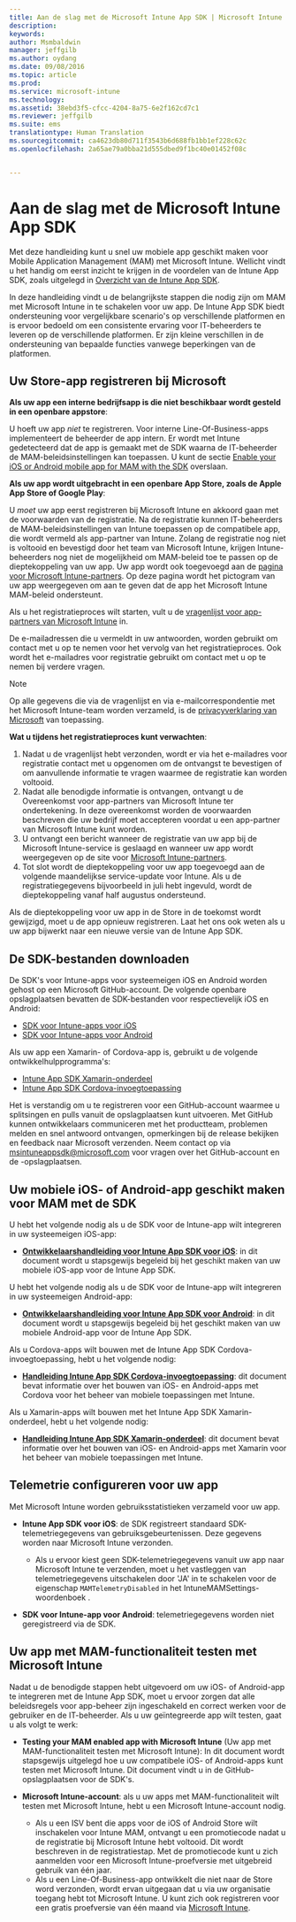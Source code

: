 ```yaml
---
title: Aan de slag met de Microsoft Intune App SDK | Microsoft Intune
description: 
keywords: 
author: Msmbaldwin
manager: jeffgilb
ms.author: oydang
ms.date: 09/08/2016
ms.topic: article
ms.prod: 
ms.service: microsoft-intune
ms.technology: 
ms.assetid: 38ebd3f5-cfcc-4204-8a75-6e2f162cd7c1
ms.reviewer: jeffgilb
ms.suite: ems
translationtype: Human Translation
ms.sourcegitcommit: ca4623db80d711f3543b6d688fb1bb1ef228c62c
ms.openlocfilehash: 2a65ae79a0bba21d555dbed9f1bc40e01452f08c


---
```


# <a name="get-started-with-the-microsoft-intune-app-sdk"></a>Aan de slag met de Microsoft Intune App SDK

Met deze handleiding kunt u snel uw mobiele app geschikt maken voor Mobile Application Management (MAM) met Microsoft Intune. Wellicht vindt u het handig om eerst inzicht te krijgen in de voordelen van de Intune App SDK, zoals uitgelegd in [Overzicht van de Intune App SDK](intune-app-sdk.md).

In deze handleiding vindt u de belangrijkste stappen die nodig zijn om MAM met Microsoft Intune in te schakelen voor uw app. De Intune App SDK biedt ondersteuning voor vergelijkbare scenario's op verschillende platformen en is ervoor bedoeld om een consistente ervaring voor IT-beheerders te leveren op de verschillende platformen. Er zijn kleine verschillen in de ondersteuning van bepaalde functies vanwege beperkingen van de platformen.

## <a name="register-your-store-app-with-microsoft"></a>Uw Store-app registreren bij Microsoft

**Als uw app een interne bedrijfsapp is die niet beschikbaar wordt gesteld in een openbare appstore**:

U hoeft uw app *niet* te registreren. Voor interne Line-Of-Business-apps implementeert de beheerder de app intern. Er wordt met Intune gedetecteerd dat de app is gemaakt met de SDK waarna de IT-beheerder de MAM-beleidsinstellingen kan toepassen. U kunt de sectie [Enable your iOS or Android mobile app for MAM with the SDK](#enable-your-ios-or-android-mobile-app-for-mam-with-the-sdk) overslaan.

**Als uw app wordt uitgebracht in een openbare App Store, zoals de Apple App Store of Google Play**:

U *moet* uw app eerst registreren bij Microsoft Intune en akkoord gaan met de voorwaarden van de registratie. Na de registratie kunnen IT-beheerders de MAM-beleidsinstellingen van Intune toepassen op de compatibele app, die wordt vermeld als app-partner van Intune. Zolang de registratie nog niet is voltooid en bevestigd door het team van Microsoft Intune, krijgen Intune-beheerders nog niet de mogelijkheid om MAM-beleid toe te passen op de dieptekoppeling van uw app. Uw app wordt ook toegevoegd aan de [pagina voor Microsoft Intune-partners](https://www.microsoft.com/en-us/cloud-platform/microsoft-intune-apps). Op deze pagina wordt het pictogram van uw app weergegeven om aan te geven dat de app het Microsoft Intune MAM-beleid ondersteunt.

Als u het registratieproces wilt starten, vult u de [vragenlijst voor app-partners van Microsoft Intune](https://forms.office.com/Pages/ResponsePage.aspx?id=v4j5cvGGr0GRqy180BHbR6oOVGFZ3pxJmwSN1N_eXwJUQUc5Mkw2UVU0VzI5WkhQOEYyMENWNDBWRS4u) in.

De e-mailadressen die u vermeldt in uw antwoorden, worden gebruikt om contact met u op te nemen voor het vervolg van het registratieproces. Ook wordt het e-mailadres voor registratie gebruikt om contact met u op te nemen bij verdere vragen.

> [!NOTE]
> Op alle gegevens die via de vragenlijst en via e-mailcorrespondentie met het Microsoft Intune-team worden verzameld, is de [privacyverklaring van Microsoft](https://www.microsoft.com/en-us/privacystatement/default.aspx) van toepassing.

**Wat u tijdens het registratieproces kunt verwachten**:

1. Nadat u de vragenlijst hebt verzonden, wordt er via het e-mailadres voor registratie contact met u opgenomen om de ontvangst te bevestigen of om aanvullende informatie te vragen waarmee de registratie kan worden voltooid.
2. Nadat alle benodigde informatie is ontvangen, ontvangt u de Overeenkomst voor app-partners van Microsoft Intune ter ondertekening. In deze overeenkomst worden de voorwaarden beschreven die uw bedrijf moet accepteren voordat u een app-partner van Microsoft Intune kunt worden.
3. U ontvangt een bericht wanneer de registratie van uw app bij de Microsoft Intune-service is geslaagd en wanneer uw app wordt weergegeven op de site voor [Microsoft Intune-partners](https://www.microsoft.com/en-us/cloud-platform/microsoft-intune-apps).
4. Tot slot wordt de dieptekoppeling voor uw app toegevoegd aan de volgende maandelijkse service-update voor Intune. Als u de registratiegegevens bijvoorbeeld in juli hebt ingevuld, wordt de dieptekoppeling vanaf half augustus ondersteund.

Als de dieptekoppeling voor uw app in de Store in de toekomst wordt gewijzigd, moet u de app opnieuw registreren. Laat het ons ook weten als u uw app bijwerkt naar een nieuwe versie van de Intune App SDK.



## <a name="download-the-sdk-files"></a>De SDK-bestanden downloaden

De SDK's voor Intune-apps voor systeemeigen iOS en Android worden gehost op een Microsoft GitHub-account. De volgende openbare opslagplaatsen bevatten de SDK-bestanden voor respectievelijk iOS en Android:

* [SDK voor Intune-apps voor iOS](https://github.com/msintuneappsdk/ms-intune-app-sdk-ios)
* [SDK voor Intune-apps voor Android](https://github.com/msintuneappsdk/ms-intune-app-sdk-android)

Als uw app een Xamarin- of Cordova-app is, gebruikt u de volgende ontwikkelhulpprogramma's:

* [Intune App SDK Xamarin-onderdeel](https://github.com/msintuneappsdk/intune-app-sdk-xamarin)
* [Intune App SDK Cordova-invoegtoepassing](https://github.com/msintuneappsdk/cordova-plugin-ms-intune-mam)

Het is verstandig om u te registreren voor een GitHub-account waarmee u splitsingen en pulls vanuit de opslagplaatsen kunt uitvoeren. Met GitHub kunnen ontwikkelaars communiceren met het productteam, problemen melden en snel antwoord ontvangen, opmerkingen bij de release bekijken en feedback naar Microsoft verzenden. Neem contact op via msintuneappsdk@microsoft.com voor vragen over het GitHub-account en de -opslagplaatsen.





## <a name="enable-your-ios-or-android-mobile-app-for-mam-with-the-sdk"></a>Uw mobiele iOS- of Android-app geschikt maken voor MAM met de SDK

U hebt het volgende nodig als u de SDK voor de Intune-app wilt integreren in uw systeemeigen iOS-app:

* **[Ontwikkelaarshandleiding voor Intune App SDK voor iOS](intune-app-sdk-ios.md)**: in dit document wordt u stapsgewijs begeleid bij het geschikt maken van uw mobiele iOS-app voor de Intune App SDK.


U hebt het volgende nodig als u de SDK voor de Intune-app wilt integreren in uw systeemeigen Android-app:

* **[Ontwikkelaarshandleiding voor Intune App SDK voor Android](intune-app-sdk-android.md)**: in dit document wordt u stapsgewijs begeleid bij het geschikt maken van uw mobiele Android-app voor de Intune App SDK.

Als u Cordova-apps wilt bouwen met de Intune App SDK Cordova-invoegtoepassing, hebt u het volgende nodig:

* **[Handleiding Intune App SDK Cordova-invoegtoepassing](intune-app-sdk-cordova)**: dit document bevat informatie over het bouwen van iOS- en Android-apps met Cordova voor het beheer van mobiele toepassingen met Intune.

Als u Xamarin-apps wilt bouwen met het Intune App SDK Xamarin-onderdeel, hebt u het volgende nodig:

* **[Handleiding Intune App SDK Xamarin-onderdeel](intune-app-sdk-xamarin)**: dit document bevat informatie over het bouwen van iOS- en Android-apps met Xamarin voor het beheer van mobiele toepassingen met Intune.




## <a name="configure-telemetry-for-your-app"></a>Telemetrie configureren voor uw app

Met Microsoft Intune worden gebruiksstatistieken verzameld voor uw app.

* **Intune App SDK voor iOS**: de SDK registreert standaard SDK-telemetriegegevens van gebruiksgebeurtenissen. Deze gegevens worden naar Microsoft Intune verzonden.

    * Als u ervoor kiest geen SDK-telemetriegegevens vanuit uw app naar Microsoft Intune te verzenden, moet u het vastleggen van telemetriegegevens uitschakelen door 'JA' in te schakelen voor de eigenschap `MAMTelemetryDisabled` in het IntuneMAMSettings-woordenboek .

* **SDK voor Intune-app voor Android**: telemetriegegevens worden niet geregistreerd via de SDK.

## <a name="test-your-mam-enabled-app-with-microsoft-intune"></a>Uw app met MAM-functionaliteit testen met Microsoft Intune

Nadat u de benodigde stappen hebt uitgevoerd om uw iOS- of Android-app te integreren met de Intune App SDK, moet u ervoor zorgen dat alle beleidsregels voor app-beheer zijn ingeschakeld en correct werken voor de gebruiker en de IT-beheerder. Als u uw geïntegreerde app wilt testen, gaat u als volgt te werk:

<!--TODO-->

* **Testing your MAM enabled app with Microsoft Intune** (Uw app met MAM-functionaliteit testen met Microsoft Intune): In dit document wordt stapsgewijs uitgelegd hoe u uw compatibele iOS- of Android-apps kunt testen met Microsoft Intune. Dit document vindt u in de GitHub-opslagplaatsen voor de SDK's.

* **Microsoft Intune-account**: als u uw apps met MAM-functionaliteit wilt testen met Microsoft Intune, hebt u een Microsoft Intune-account nodig.
    * Als u een ISV bent die apps voor de iOS of Android Store wilt inschakelen voor Intune MAM, ontvangt u een promotiecode nadat u de registratie bij Microsoft Intune hebt voltooid. Dit wordt beschreven in de registratiestap. Met de promotiecode kunt u zich aanmelden voor een Microsoft Intune-proefversie met uitgebreid gebruik van één jaar.
    * Als u een Line-Of-Business-app ontwikkelt die niet naar de Store word verzonden, wordt ervan uitgegaan dat u via uw organisatie toegang hebt tot Microsoft Intune. U kunt zich ook registreren voor een gratis proefversie van één maand via [Microsoft Intune](https://portal.office.com/Signup/Signup.aspx?OfferId=40BE278A-DFD1-470a-9EF7-9F2596EA7FF9&dl=INTUNE_A&ali=1#0).



<!--HONumber=Nov16_HO3-->



